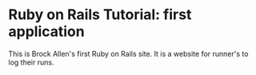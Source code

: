 # Ruby on Rails Tutorial: first application

This is Brock Allen's first Ruby on Rails site. It is a website for runner's to log their runs.